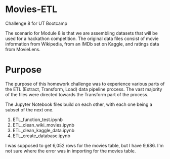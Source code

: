# Movies-ETL
Challenge 8 for UT Bootcamp

The scenario for Module 8 is that we are assembling datasets that will be used for a hackathon competition. The original data files consist of movie information from Wikipedia, from an IMDb set on Kaggle, and ratings data from MovieLens. 

# Purpose
The purpose of this homework challenge was to experience various parts of the ETL (Extract, Transform, Load) data pipeline process. The vast majority of the files were directed towards the Transform part of the process.

The Jupyter Notebook files build on each other, with each one being a subset of the next one.
1. ETL_function_test.ipynb
2. ETL_clean_wiki_movies.ipynb
3. ETL_clean_kaggle_data.ipynb
4. ETL_create_database.ipynb

I was supposed to get 6,052 rows for the movies table, but I have 9,686.  I'm not sure where the error was in importing for the movies table.